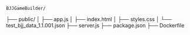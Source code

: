 



    BJJGameBuilder/
├── public/
│   ├── app.js
│   ├── index.html
│   ├── styles.css
│   └── test_bjj_data_1.1.001.json
├── server.js
├── package.json
├── Dockerfile